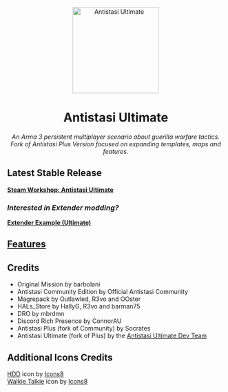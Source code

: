<div align="center">
  <img alt="Antistasi Ultimate" width="200" height="200" src="https://github.com/SilenceIsFatto/A3-Antistasi-Ultimate/assets/78276788/10d6e9f2-66bc-47a7-9ff5-2054b65b0e26">
  <h1>Antistasi Ultimate</h1>
  <p>
    <i>An Arma 3 persistent multiplayer scenario about guerilla warfare tactics.</i>
    <br/>
    <i>Fork of Antistasi Plus Version focused on expanding templates, maps and features.</i>
  </p>
  <!-- <p>
    <a href="https://github.com/igorkis-scrts/A3-Antistasi-Plus/releases/latest">
        <img src="https://img.shields.io/badge/Current_Stable_Version-2.2.4-red" alt="Antistasi Plus Version">
    </a>
  </p> -->
</div>

## Latest Stable Release
**[Steam Workshop: Antistasi Ultimate](https://steamcommunity.com/sharedfiles/filedetails/?id=3020755032)**

### _Interested in Extender modding?_

**[Extender Example (Ultimate)](https://github.com/Westalgie/A3UExtender)**

## [Features](https://github.com/SilenceIsFatto/A3-Antistasi-Ultimate/wiki/Features)

## Credits
- Original Mission by barbolani
- Antistasi Community Edition by Official Antistasi Community
- Magrepack by Outlawled, R3vo and OOster
- HALs_Store by HallyG, R3vo and barman75
- DRO by mbrdmn
- Discord Rich Presence by ConnorAU
- Antistasi Plus (fork of Community) by Socrates
- Antistasi Ultimate (fork of Plus) by the [Antistasi Ultimate Dev Team](https://github.com/SilenceIsFatto/A3-Antistasi-Ultimate/wiki/Developers)

## Additional Icons Credits
<div>
<a target="_blank" href="https://icons8.com/icon/12212/hdd">HDD</a> icon by <a target="_blank" href="https://icons8.com">Icons8</a>
<br/>
<a target="_blank" href="https://icons8.com/icon/17932/walkie-talkie">Walkie Talkie</a> icon by <a target="_blank" href="https://icons8.com">Icons8</a>
</div>

